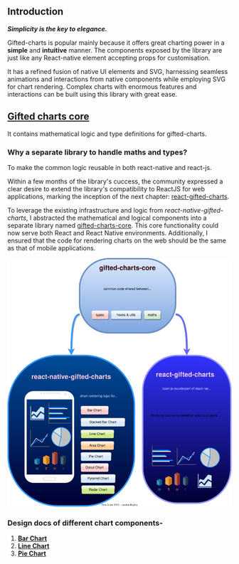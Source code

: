 ## Introduction

<b><i>Simplicity is the key to elegance.</i></b>

Gifted-charts is popular mainly because it offers great charting power in a **simple** and **intuitive** manner. The components exposed by the library are just like any React-native element accepting props for customisation.<br />

It has a refined fusion of native UI elements and SVG, harnessing seamless animations and interactions from native components while employing SVG for chart rendering.
Complex charts with enormous features and interactions can be built using this library with great ease.

## [Gifted charts core](https://github.com/Abhinandan-Kushwaha/gifted-charts-core)

It contains mathematical logic and type definitions for gifted-charts.

### Why a separate library to handle maths and types?

To make the common logic reusable in both react-native and react-js.

Within a few months of the library's cuccess, the community expressed a clear desire to extend the library's compatibility to ReactJS for web applications, marking the inception of the next chapter: [react-gifted-charts](https://github.com/Abhinandan-Kushwaha/react-gifted-charts).

To leverage the existing infrastructure and logic from _react-native-gifted-charts_, I abstracted the mathematical and logical components into a separate library named [gifted-charts-core](https://www.npmjs.com/package/gifted-charts-core). This core functionality could now serve both React and React Native environments. Additionally, I ensured that the code for rendering charts on the web should be the same as that of mobile applications.

!['Gifted-charts architecture'](gifted-charts-architecture.drawio.svg)

### Design docs of different chart components- 

1. **[Bar Chart](BarChart/index.md)**
2. **[Line Chart](LineChart/index.md)**
2. **[Pie Chart](PieChart/index.md)**
